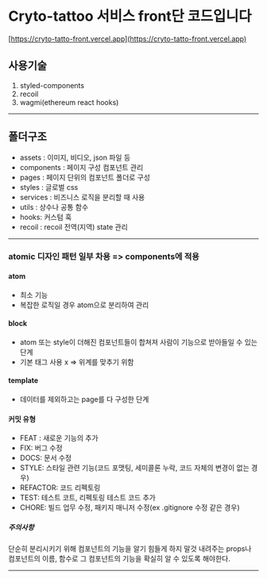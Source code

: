 # Cryto-tattoo 서비스 front단 코드입니다

[https://cryto-tatto-front.vercel.app](https://cryto-tatto-front.vercel.app)

## 사용기술

1. styled-components
2. recoil
3. wagmi(ethereum react hooks)

---

## 폴더구조

- assets : 이미지, 비디오, json 파일 등
- components : 페이지 구성 컴포넌트 관리
- pages : 페이지 단위의 컴포넌트 폴더로 구성
- styles : 글로벌 css
- services : 비즈니스 로직을 분리할 때 사용
- utils : 상수나 공통 함수
- hooks: 커스텀 훅
- recoil : recoil 전역(지역) state 관리

---

### atomic 디자인 패턴 일부 차용 => components에 적용

#### atom

- 최소 기능
- 복잡한 로직일 경우 atom으로 분리하여 관리

#### block

- atom 또는 style이 더해진 컴포넌트들이 합쳐져 사람이 기능으로 받아들일 수 있는 단계
- 기본 태그 사용 x => 위계를 맞추기 위함

#### template

- 데이터를 제외하고는 page를 다 구성한 단계

#### 커밋 유형

- FEAT : 새로운 기능의 추가
- FIX: 버그 수정
- DOCS: 문서 수정
- STYLE: 스타일 관련 기능(코드 포맷팅, 세미콜론 누락, 코드 자체의 변경이 없는 경우)
- REFACTOR: 코드 리펙토링
- TEST: 테스트 코트, 리펙토링 테스트 코드 추가
- CHORE: 빌드 업무 수정, 패키지 매니저 수정(ex .gitignore 수정 같은 경우)

##### 주의사항

단순히 분리시키기 위해 컴포넌트의 기능을 알기 힘들게 하지 말것
내려주는 props나 컴포넌트의 이름, 함수로 그 컴포넌트의 기능을 확실히 알 수 있도록 해야한다.

---

